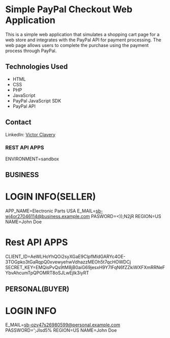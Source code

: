 # Simple PayPal Checkout Web Application

This is a simple web application that simulates a shopping cart page for a web store and integrates with the PayPal API for payment processing. The web page allows users to complete the purchase using the payment process through PayPal.


## Technologies Used
- HTML
- CSS
- PHP
- JavaScript
- PayPal JavaScript SDK
- PayPal API


## Contact


LinkedIn: [Victor Clavery](https://www.linkedin.com/in/victorclavery/)



### REST API APPS

ENVIRONMENT=sandbox

## BUSINESS

# LOGIN INFO(SELLER)
APP_NAME=Electronic Parts USA
E_MAIL=sb-wj4or27046114@business.example.com
PASWORD=<));N2jR
REGION=US
NAME=John Doe
# Rest API APPS
CLIENT_ID=AeWLHoYhQOi2syXGaE9ClpfMIdGARYc4OE-3TOGpko3tGaRqpQ0xvewyehwVdhazzMEOh5t7qcHOWDCj
SECRET_KEY=EMQisPvQs9tM8jB0aiG69jesxH9Y7lFqN6fZZkiWXFXmRRNeFYbvAhcumTpQPOMRT8oSJLwEjIk3iyRT

## PERSONAL(BUYER)

# LOGIN INFO
E_MAIL=sb-ozv47s26980599@personal.example.com
PASSWORD=';JIsd5%
REGION=US
NAME=John Doe


